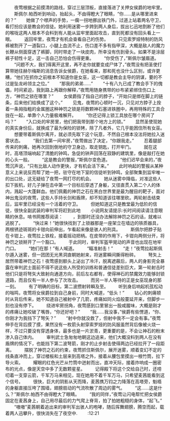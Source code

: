 　　夜莺根据之前摸清的路线，穿过三层顶板，直接落进了关押女侯爵的地牢里。
　　斯佩尔.帕西听到响动，抬起头，不由得瞪大了眼睛，“你……是从哪里进来的？”
　　她做了个噤声的手势，一瘸一拐地挪出铁门外，过道上站着两名守卫，看打扮应该是教会的信徒。她利用迷雾一步跨到两人身后，拔出匕迅地割断了他们的喉咙这两人根本不会料到有人能从监牢里面起攻击，直到死都没有回头看上一眼。
　　返回牢里，夜莺才有机会查看自己的伤势。
　　只见索罗娅特制的防风裤被割开了一道裂口，小腿上血流不止，伤口差不多有指甲深，大概是敌人的魔力长鞭从侧面穿透了裤脚，同时带走了一块皮肉，所幸没有伤到骨头。如果不是涂层裤子韧性十足，这一击自己恐怕会伤得更重。
　　“你受伤了，”斯佩尔皱眉道。
　　“问题不大，我们得离开这里，再不走你就要变成尸体了，”夜莺没有把圣使打算带她往赫尔梅斯的消息告诉女侯爵，在她看来，那和死也没什么区别，或许更糟，“他们在抓你之前根本不知道你是女巫，这一切都是教会主导的阴谋，要的不过是坠龙岭领主之位。”
　　“那我的弟弟……”
　　“十有八九已成了教会手下的傀儡，时间紧迫，我到路上再跟你解释，”夜莺用随身携带的纱布紧紧绑住伤口上方，“神罚之锁在哪里？”
　　女侯爵指了指自己的脖子，“开始只是绑在脚上的链条，后来他们给换成了这个。”
　　见鬼，夜莺的心顿时一沉，只见对方脖子上拴着一条拇指粗的金属圈这种神罚之锁是将数颗神石塞进铁圈中，再用特殊的工具合拢在一起，单靠个人力量极难解开。
　　“你还记得上锁工具放在哪个房间了吗？”
　　“入口处的牢房里，他们把我带到那个地方上的锁。”
　　显然圣使现她的真实身份后，就换成了最为保险的锁铐，除了凡者外，它几乎能困住所有女巫。
　　想要带着斯佩尔离开，就必须先取下这个玩意，不然自己根本没法将她拉入迷雾状态。
　　“我们去第一间牢房，”夜莺做出了决定，“你跟我走。”
　　忍着腿部传来的刺痛，她再次回到倒地的守卫身边，取走钥匙，打开牢门。
　　就在这时，高塔顶端响起了清脆的钟鸣，急促的钟声回荡在寂静的建筑里，像是敲打在她的心头一般。
　　“这是教会的警报，”斯佩尔变色道。
　　“他们迟早会来的，”夜莺沉声说，“只有比敌人动作更快，才有机会活下来。”
　　此时响起的警报从某种意义上来说反而帮了她一把，驻守在地下室的信徒听到钟鸣，全部聚集到监牢唯一的出口处，这无疑给了夜莺一网打尽的机会。
　　她从迷雾中降临，对准这些人扣下扳机，好几子弹在击中第一个目标后穿透了身躯，又径直贯入第二个人的体内，溅起一大蓬鲜血。他们佩戴的神罚之石在黑白世界里是最为醒目的靶子，面对神出鬼没的夜莺，这些人手持长剑和盾牌，却不知道该往哪里砍。两轮射击结束后，监牢里已经没有一个活着的守卫。
　　但她知道这只是教堂最为低阶的信徒，很快全副武装的审判军将赶到此地
　　小说网友请提示:长时间阅读请注意眼睛的休息。啃书网推荐阅读：
　　，到那时还没办法解除神罚之石的话，就难以逃脱了。
　　“快过来！”她很快找到了上锁器那是一座架立在墙边的铁质器具，两根锈迹斑斑的卡钳向前伸出，乍看起来像是骇人的刑具。
　　斯佩尔把脖子贴在卡钳上，夜莺拉上铁栓，接着摇动把柄。在皮带的作用下，卡钳向两侧分开，将神罚之锁掰开了一个豁口。
　　于此同时，审判军盔甲晃动的声音也出现在地牢门口。
　　“她们在那！”有人喊道。
　　“瞄准射击！”
　　“走！”夜莺拉起斯佩尔遁入迷雾，但一团团无光黑洞直朝她射来，将迷雾瞬间撕得粉碎。
　　弩矢上居然带着神罚之石！夜莺感到额头上泌出了冷汗，脱离遮蔽后，两人的身影完全暴露在审判武士面前不得不说这些人所受的训练和普通信徒差别巨大，第一轮射击时他们只是将弩矢大致射向通道方向，前后左右都有，使得神石的禁魔效力能够封锁道路，而且仅有一半人参与了次攻击。
　　而另一半人等待的正是女巫现身的那一刻。
　　有了明确的目标，第二波攒射转瞬及至。
　　听到身后响起机弦松动的嗡鸣，夜莺将女侯爵拉到自己身前，同时大喊道，“低头！”
　　钻心的刺痛顿时从背后传来，她不知道自己被射中了几箭，疼痛如同火焰般蔓延开来，但脚步一刻也没有停下。
　　绕进牢房拐角，夜莺感到口里冒出一股咸腥味，大概是刚才的疼痛让她咬破了嘴唇，“你还好吧？”
　　“我……我没事，”侯爵有些愣道，“你、你刚才为我挡下了弩矢？”
　　“射中你就没救了，但射中我不一定会有事。”夜莺伸手在背后摸了摸，果然没有一枚箭头射穿索罗娅的防风服虽然背后像被火烧一样，不过只要没有穿透身体，最多也是一片淤青，更重要的是，不会让神石的粉末渗入自己体内。
　　审判武士急匆匆地朝这边追来，他们大概没料到两人在没有盾牌的情况下，也能挡下第二波弩箭，刚才的止步射击使得两边已经拉开了一段距离。
　　摆脱了神罚之石的约束，夜莺抓住斯佩尔，展开迷雾，顺着变幻不定的线条直冲而上，穿过楼板和土层来到高塔之外，接着从腰包里摸出一根竹筒，拉下导火索。
　　耀眼的红色光芒从竹筒中迸射而出，直冲天际，接着炸响成一圈密布的光点，像是天空中多了无数颗星星。
　　记得殿下将这个交给自己时，还唠叨着一支穿云箭，千军万马来相见，现在她用不着千军万马，只希望麦茜能看到这个信号。
　　很快，巨大的阴影从天而降，麦茜携万钧之力降落在高塔旁，魁梧的身躯直接压垮了围墙，翅膀扇动的气流吹散了周边的雾气。
　　“这……这是什么？”斯佩尔.帕西不由得瞪大了眼睛。
　　“我的同伴，”夜莺让闪电帮忙把女侯爵固定在麦茜身上，自己用尽最后的力气爬上脊背，拍了拍她粗糙的身体，“起飞。”
　　“嗷嗷”麦茜朝着追出来的审判军出骇人的咆哮，随后挥舞翅膀，腾空而起，载着两人迅攀升，很快消失在了夜空中.
　　:12:21